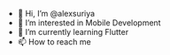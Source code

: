 - 👋 Hi, I’m @alexsuriya
- 👀 I’m interested in Mobile Development 
- 🌱 I’m currently learning Flutter
- 📫 How to reach me 

<!---
alexsuriya/alexsuriya is a ✨ special ✨ repository because its `README.md` (this file) appears on your GitHub profile.
You can click the Preview link to take a look at your changes.
--->
